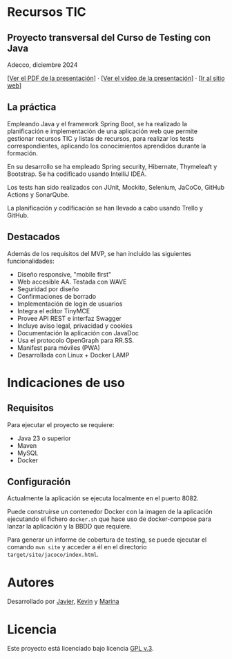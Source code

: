 # Recursos TIC

## Proyecto transversal del Curso de Testing con Java
Adecco, diciembre 2024

[[Ver el PDF de la presentación](src/main/resources/static/doc/presentacion-recursos_tic.pdf)] · [[Ver el vídeo de la presentación](https://youtu.be/d_SeaUuKrMg)] · [[Ir al sitio web](https://recursos-tic.up.railway.app/)]


## La práctica

Empleando Java y el framework Spring Boot, se ha realizado la planificación e implementación de una aplicación web que permite gestionar recursos TIC y listas de recursos, para realizar los tests correspondientes, aplicando los conocimientos aprendidos durante la formación.

En su desarrollo se ha empleado Spring security, Hibernate, Thymeleaft y Bootstrap. Se ha codificado usando IntelliJ IDEA.

Los tests han sido realizados con JUnit, Mockito, Selenium, JaCoCo, GitHub Actions y SonarQube.

La planificación y codificación se han llevado a cabo usando Trello y GitHub.

## Destacados

Además de los requisitos del MVP, se han incluido las siguientes funcionalidades:

- Diseño responsive, "mobile first"
- Web accesible AA. Testada con WAVE
- Seguridad por diseño
- Confirmaciones de borrado
- Implementación de login de usuarios
- Integra el editor TinyMCE
- Provee API REST e interfaz Swagger
- Incluye aviso legal, privacidad y cookies
- Documentación la aplicación con JavaDoc
- Usa el protocolo OpenGraph para RR.SS.
- Manifest para móviles (PWA)
- Desarrollada con Linux + Docker LAMP

# Indicaciones de uso

## Requisitos

Para ejecutar el proyecto se requiere:

- Java 23 o superior
- Maven
- MySQL
- Docker

## Configuración

Actualmente la aplicación se ejecuta localmente en el puerto 8082.

Puede construirse un contenedor Docker con la imagen de la aplicación ejecutando el fichero `docker.sh` que hace uso de docker-compose para lanzar la aplicación y la BBDD que requiere.

Para generar un informe de cobertura de testing, se puede ejecutar el comando `mvn site` y acceder a él en el directorio `target/site/jacoco/index.html`.

# Autores

Desarrollado por [Javier](https://github.com/JavGuerra), [Kevin](https://github.com/kevinzamoraa) y [Marina](https://github.com/MarinaVallejo89)

# Licencia

Este proyecto está licenciado bajo licencia [GPL v.3](https://www.gnu.org/licenses/gpl-3.0.html).
